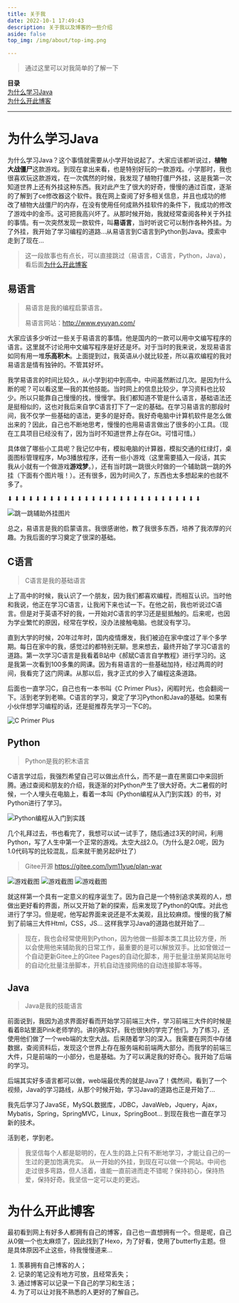 ```yaml
---
title: 关于我
date: 2022-10-1 17:49:43 
description: 关于我以及博客的一些介绍
aside: false
top_img: /img/about/top-img.png

---
```


> 通过这里可以对我简单的了解一下

**目录**<br>
<a href="#why-study-java">为什么学习Java</a><br>
<a href="#why-open-blog">为什么开此博客</a>

*****************************************************

<p id="why-study-java"></p>

# 为什么学习Java

为什么学习Java？这个事情就需要从小学开始说起了。大家应该都听说过，**植物大战僵尸**这款游戏。到现在拿出来看，也是特别好玩的一款游戏。小学那时，我也很喜欢玩这款游戏，在一次偶然的时候，我发现了植物打僵尸外挂，这是我第一次知道世界上还有外挂这种东西。我对此产生了很大的好奇，慢慢的通过百度，逐渐的了解到了ce修改器这个软件。我在网上查阅了好多相关信息，并且也成功的修改了植物大战僵尸的内存，在没有使用任何成熟外挂软件的条件下，我成功的修改了游戏中的金币。这可把我高兴坏了。从那时候开始，我就经常查阅各种关于外挂的事情。有一次突然发现一款软件，叫**易语言**，当时听说它可以制作各种外挂。为了外挂，我开始了学习编程的道路...从易语言到C语言到Python到Java。摸索中走到了现在...

> 这一段故事也有点长，可以直接跳过（易语言，C语言，Python，Java），看后面<a href="#why-open-blog">为什么开此博客</a>

## 易语言

> 易语言是我的编程启蒙语言。
>
> 易语言网站：http://www.eyuyan.com/

大家应该多少听过一些关于易语言的事情。他是国内的一款可以用中文编写程序的语言。这里就不讨论用中文编写程序是好还是坏。对于当时的我来说，发现易语言如同有用一堆**乐高积木**。上面提到过，我英语从小就比较差，所以喜欢编程的我对易语言是情有独钟的。不管其好坏。

我学易语言的时间比较久，从小学到初中到高中。中间虽然断过几次。是因为什么断的呢？可以看这里—我的其他技能。当时网上的信息比较少，学习资料也比较少。所以只能靠自己慢慢的找，慢慢学。我们都知道不管是什么语言，基础语法还是挺相似的，这也对我后来自学C语言打下了一定的基础。在学习易语言的那段时间，我不仅学一些基础的语法，更多的是好奇。我好奇电脑中计算机软件是怎么做出来的？因此，自己也不断地思考，慢慢的也用易语言做出了很多的小工具。（现在工具项目已经没有了，因为当时不知道世界上存在Git。可惜可惜。）

具体做了哪些小工具呢？我记忆中有，模拟电脑的计算器，模拟交通的红绿灯，桌面图标管理程序，Mp3播放程序，还有一些小游戏（这里需要插入一段话，其实我从小就有一个做游戏**游戏梦**。），还有当时跳一跳很火时做的一个辅助跳一跳的外挂（下面有个图片哦！）。还有很多，因为时间久了，东西也太多想起来的也就不多了。

⬇   ⬇   ⬇   ⬇   ⬇   ⬇   ⬇   ⬇   ⬇   ⬇   ⬇   ⬇   ⬇   ⬇   ⬇   ⬇   ⬇   ⬇   ⬇   ⬇   ⬇   ⬇   ⬇   ⬇   ⬇   ⬇   ⬇   ⬇

![跳一跳辅助外挂图片](https://img.yublog.top/firm-img/202212281127284.jpg)

总之，易语言是我的启蒙语言。我很感谢他，教了我很多东西，培养了我浓厚的兴趣。为我后面的学习奠定了很深的基础。

## C语言

> C语言是我的基础语言

上了高中的时候，我认识了一个朋友，因为我们都喜欢编程，而相互认识。当时他和我说，他正在学习C语言，让我闲下来也试一下。在他之前，我也听说过C语言。但是对于英语不好的我，一开始对C语言的学习还是挺抵触的。后来呢，也因为学业繁忙的原因，经常在学校，没办法接触电脑。也就没有学习。

直到大学的时候，20年过年时，国内疫情爆发，我们被迫在家中度过了半个多学期。每日在家中的我，感觉过的都特别无聊。思来想去，最终开始了学习C语言的道路。第一次学习C语言是我看着B站中《郝斌C语言自学教程》进行学习的。这是我第一次看到100多集的网课。因为有易语言的一些基础加持，经过两周的时间，我看完了这门网课。从那以后，我才正式的步入了编程这条道路。

后面也一直学习C，自己也有一本书叫《C Primer Plus》，闲暇时光，也会翻阅一下。活到老学到老嘛。C语言的学习，奠定了学习Python和Java的基础。如果有小伙伴想学习编程的话，还是挺推荐先学习一下C的。

![C Primer Plus](https://img.yublog.top/firm-img/202212281127946.jpg)

## Python

> Python是我的积木语言

C语言学过后，我强烈希望自己可以做出点什么，而不是一直在黑窗口中来回折腾。通过查阅和朋友的介绍，我逐渐的对Python产生了很大好奇。大二暑假的时候，一个人埋头在电脑上，看着一本叫《Python编程从入门到实践》的书，对Python进行了学习。

![Python编程从入门到实践](https://img.yublog.top/firm-img/202212281128576.jpg)

几个礼拜过去，书也看完了，我想可以试一试手了，随后通过3天的时间，利用Python，写了人生中第一个正常的游戏。太空大战2.0。（为什么是2.0呢，因为1.0代码写的比较混乱，后来就干脆另起炉灶了）

> Gitee开源 https://gitee.com/lym11yue/plan-war

![游戏截图](https://img.yublog.top/firm-img/202212281128898.jpg)
![游戏截图](https://img.yublog.top/firm-img/202212281129872.jpg)
![游戏截图](https://img.yublog.top/firm-img/202212281129084.jpg)

就这样第一个具有一定意义的程序诞生了。因为自己是一个特别追求美观的人，想做出更好看的界面，所以又开始了新的探索，后来发现了Python的Qt库。对此也进行了学习。但是呢，他写起界面来说还是不太美观，且比较麻烦。慢慢的我了解到了前端三大件Html，CSS，JS... 这样我学习Java的道路也就开始了...

> 现在，我也会经常使用到Python，因为他做一些脚本类工具比较方便，所以会使用他来辅助我的日常工作，最重要的是可以解放双手。比如曾做过一个自动更新Gitee上的Gitee Pages的自动化脚本，用于批量注册某网站账号的自动化批量注册脚本，开机自动连接网络的自动连接脚本等等。

## Java

> Java是我的技能语言

前面说到，我因为追求界面好看而开始学习前端三大件，学习前端三大件的时候是看着B站里面Pink老师学的。讲的确实好。我也很快的学完了他们。为了练习，还使用他们做了一个web端的太空大战。后来随着学习的深入。我需要在网页中存储数据，查阅资料后，发现这个世界上存在服务端和前端两大部分。而我学的前端三大件，只是前端的一小部分，也是基础。为了可以满足我的好奇心。我开始了后端的学习。

后端其实好多语言都可以做，web端最优秀的就是Java了！偶然间，看到了一个视频，Java的学习路线，从那个时候开始，学习Java的道路也正是开始了...

我先后学习了JavaSE，MySQL数据库，JDBC，JavaWeb，Jquery，Ajax，Mybatis，Spring，SpringMVC，Linux，SpringBoot... 到现在我也一直在学习新的技术。

活到老，学到老。

> 我坚信每个人都是聪明的，在人生的路上只有不断地学习，才能让自己的一生过的更加饱满充实。
> 从一开始的外挂，到现在可以做一个网站。中间也走过很多弯路，但人活着，谁能一直前进而走不错呢？保持初心，保持热爱，保持好奇。我坚信一定可以走的更远。

<p id="why-open-blog"></p>

# 为什么开此博客

最初看到网上有好多人都拥有自己的博客，自己也一直想拥有一个。但是呢，自己从0做一个也太麻烦了，因此找到了Hexo，为了好看，使用了butterfly主题。但是具体原因不止这些，待我慢慢道来...

1. 羡慕拥有自己博客的人；
2. 记录的笔记没有地方可放，且经常丢失；
3. 通过博客可以记录一下自己的学习和生活；
4. 为了可以让对我不熟悉的人更好的了解自己。
